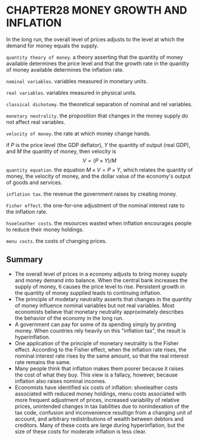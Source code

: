 # CHAPTER28 MONEY GROWTH AND INFLATION



In the long run, the overall level of prices adjusts to the level at which the demand for money equals the supply.

`quantity theory of money`. a theory asserting that the quantity of money available determines the price level and that the growth rate in the quantity of money available determines the inflation rate.

`nominal variables`. variables measured in monetary units.

`real variables`. variables measured in physical units.

`classical dichotomy`. the theoretical separation of nominal and rel variables.

`monetary neutrality`. the proposition that changes in the money supply do not affect real variables.

`velocity of money`. the rate at which money change hands.

if $P$ is the price level (the GDP deflator), $Y$ the quantity of output (real GDP), and $M$ the quantity of money, then velocity is 
$$
V = (P \times Y) / M
$$
`quantity equation`. the equation $M \times V = P \times Y$, which relates the quantity of money, the velocity of money, and the dollar value of the economy's output of goods and services.

`inflation tax`. the revenue the government raises by creating money.

`Fisher effect`. the one-for-one adjustment of the nominal interest rate to the inflation rate.

`hsoeleather costs`. the resources wasted when inflation encourages people to reduce their money holdings.

`menu costs`. the costs of changing prices.



## Summary

- The overall level of prices in a economy adjusts to bring money supply and money demand into balance. When the central bank increases the supply of money, ti causes the price level to rise. Persistent growth in the quantity of money supplied leads to continuing inflation.
- The principle of modetary neutrality asserts that changes in the quantity of money influence nominal variables but not real variables. Most economists believe that monetary neutrality approximately describes the behavior of the economy in the long run.
- A government can pay for some of its spending simply by printing money. When countries rely heavily on this "inflation tax", the result is hyperinflation.
- One application of the principle of monetary neutrality is the Fisher effect. According to the Fisher effect, when the inflation rate rises, the nominal interest rate rises by the same amount, so that the real interest rate remains the same.
- Many people  think that inflation makes them poorer because it raises the cost of what they buy. This view is a fallacy, however, because inflation also raises nominal incomes.
- Economists have identified six costs of inflation: shoeleather costs associated with reduced money holdings, menu costs associated with more frequent adjustment of prices, increased variability of relative prices, unintended changes in tax liabilities due to nonindexation of the tax code, confusion and inconvenience resultign from a changing unit of account, and arbitrary redistributions of wealth between debtors and creditors. Many of these costs are large during hyperinflation, but the size of these costs for moderate inflation is less clear.
